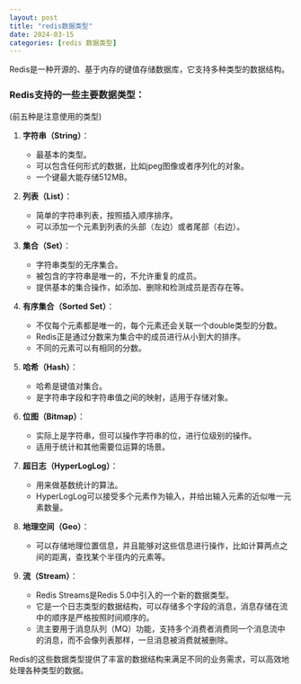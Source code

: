 ```yaml
---
layout: post
title: "redis数据类型"
date: 2024-03-15
categories: [redis 数据类型]
---
```

Redis是一种开源的、基于内存的键值存储数据库，它支持多种类型的数据结构。
### Redis支持的一些主要数据类型：
(前五种是注意使用的类型)

1. **字符串（String）**：
   - 最基本的类型。
   - 可以包含任何形式的数据，比如jpeg图像或者序列化的对象。
   - 一个键最大能存储512MB。

2. **列表（List）**：
   - 简单的字符串列表，按照插入顺序排序。
   - 可以添加一个元素到列表的头部（左边）或者尾部（右边）。

3. **集合（Set）**：
   - 字符串类型的无序集合。
   - 被包含的字符串是唯一的，不允许重复的成员。
   - 提供基本的集合操作，如添加、删除和检测成员是否存在等。

4. **有序集合（Sorted Set）**：
   - 不仅每个元素都是唯一的，每个元素还会关联一个double类型的分数。
   - Redis正是通过分数来为集合中的成员进行从小到大的排序。
   - 不同的元素可以有相同的分数。

5. **哈希（Hash）**：
   - 哈希是键值对集合。
   - 是字符串字段和字符串值之间的映射，适用于存储对象。

6. **位图（Bitmap）**：
   - 实际上是字符串，但可以操作字符串的位，进行位级别的操作。
   - 适用于统计和其他需要位运算的场景。

7. **超日志（HyperLogLog）**：
   - 用来做基数统计的算法。
   - HyperLogLog可以接受多个元素作为输入，并给出输入元素的近似唯一元素数量。

8. **地理空间（Geo）**：
   - 可以存储地理位置信息，并且能够对这些信息进行操作，比如计算两点之间的距离，查找某个半径内的元素等。

9. **流（Stream）**：
   - Redis Streams是Redis 5.0中引入的一个新的数据类型。
   - 它是一个日志类型的数据结构，可以存储多个字段的消息，消息存储在流中的顺序是严格按照时间顺序的。
   - 流主要用于消息队列（MQ）功能，支持多个消费者消费同一个消息流中的消息，而不会像列表那样，一旦消息被消费就被删除。

Redis的这些数据类型提供了丰富的数据结构来满足不同的业务需求，可以高效地处理各种类型的数据。


